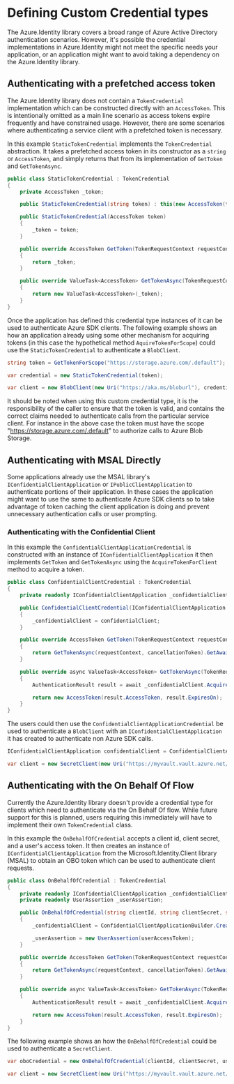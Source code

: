 # Defining Custom Credential types
The Azure.Identity library covers a broad range of Azure Active Directory authentication scenarios. However, it's possible the credential implementations in Azure.Identity might not meet the specific needs your application, or an application might want to avoid taking a dependency on the Azure.Identity library.

## Authenticating with a prefetched access token
The Azure.Identity library does not contain a `TokenCredential` implementation which can be constructed directly with an `AccessToken`. This is intentionally omitted as a main line scenario as access tokens expire frequently and have constrained usage. However, there are some scenarios where authenticating a service client with a prefetched token is necessary.

In this example `StaticTokenCredential` implements the `TokenCredential` abstraction. It takes a prefetched access token in its constructor as a `string` or `AccessToken`, and simply returns that from its implementation of `GetToken` and `GetTokenAsync`.

```C# Snippet:StaticTokenCredential
public class StaticTokenCredential : TokenCredential
{
    private AccessToken _token;

    public StaticTokenCredential(string token) : this(new AccessToken(token, DateTimeOffset.MinValue)) { }

    public StaticTokenCredential(AccessToken token)
    {
        _token = token;
    }

    public override AccessToken GetToken(TokenRequestContext requestContext, CancellationToken cancellationToken)
    {
        return _token;
    }

    public override ValueTask<AccessToken> GetTokenAsync(TokenRequestContext requestContext, CancellationToken cancellationToken)
    {
        return new ValueTask<AccessToken>(_token);
    }
}
```

Once the application has defined this credential type instances of it can be used to authenticate Azure SDK clients. The following example shows an how an application already using some other mechanism for acquiring tokens (in this case the hypothetical method `AquireTokenForScope`) could use the `StaticTokenCredential` to authenticate a `BlobClient`.

```C# Snippet:StaticTokenCredentialUsage
string token = GetTokenForScope("https://storage.azure.com/.default");

var credential = new StaticTokenCredential(token);

var client = new BlobClient(new Uri("https://aka.ms/bloburl"), credential);
```

It should be noted when using this custom credential type, it is the responsibility of the caller to ensure that the token is valid, and contains the correct claims needed to authenticate calls from the particular service client. For instance in the above case the token must have the scope "https://storage.azure.com/.default" to authorize calls to Azure Blob Storage.

## Authenticating with MSAL Directly

Some applications already use the MSAL library's `IConfidentialClientApplication` or `IPublicClientApplication` to authenticate portions of their application. In these cases the application might want to use the same to authenticate Azure SDK clients so to take advantage of token caching the client application is doing and prevent unnecessary authentication calls or user prompting.

### Authenticating with the Confidential Client

In this example the `ConfidentialClientApplicationCredential` is constructed with an instance of `IConfidentialClientApplication` it then implements `GetToken` and `GetTokenAsync` using the `AcquireTokenForClient` method to acquire a token.

```C# Snippet:ConfidentialClientCredential
public class ConfidentialClientCredential : TokenCredential
{
    private readonly IConfidentialClientApplication _confidentialClient;

    public ConfidentialClientCredential(IConfidentialClientApplication confidentialClient)
    {
        _confidentialClient = confidentialClient;
    }

    public override AccessToken GetToken(TokenRequestContext requestContext, CancellationToken cancellationToken)
    {
        return GetTokenAsync(requestContext, cancellationToken).GetAwaiter().GetResult();
    }

    public override async ValueTask<AccessToken> GetTokenAsync(TokenRequestContext requestContext, CancellationToken cancellationToken)
    {
        AuthenticationResult result = await _confidentialClient.AcquireTokenForClient(requestContext.Scopes).ExecuteAsync();

        return new AccessToken(result.AccessToken, result.ExpiresOn);
    }
}
```

The users could then use the `ConfidentialClientApplicationCredential` be used to authenticate a `BlobClient` with an `IConfidentialClientApplication` it has created to authenticate non Azure SDK calls.

```C# Snippet:ConfidentialClientCredentialUsage
IConfidentialClientApplication confidentialClient = ConfidentialClientApplicationBuilder.Create(clientId).WithClientSecret(clientSecret).Build();

var client = new SecretClient(new Uri("https://myvault.vault.azure.net/"), new ConfidentialClientCredential(confidentialClient));
```

## Authenticating with the On Behalf Of Flow
Currently the Azure.Identity library doesn't provide a credential type for clients which need to authenticate via the On Behalf Of flow. While future support for this is planned, users requiring this immediately will have to implement their own `TokenCredential` class.

In this example the `OnBehalfOfCredential` accepts a client id, client secret, and a user's access token. It then creates an instance of `IConfidentialClientApplication` from the Microsoft.Identity.Client library (MSAL) to obtain an OBO token which can be used to authenticate client requests.

```C# Snippet:OnBehalfOfCredential
public class OnBehalfOfCredential : TokenCredential
{
    private readonly IConfidentialClientApplication _confidentialClient;
    private readonly UserAssertion _userAssertion;

    public OnBehalfOfCredential(string clientId, string clientSecret, string userAccessToken)
    {
        _confidentialClient = ConfidentialClientApplicationBuilder.Create(clientId).WithClientSecret(clientSecret).Build();

        _userAssertion = new UserAssertion(userAccessToken);
    }

    public override AccessToken GetToken(TokenRequestContext requestContext, CancellationToken cancellationToken)
    {
        return GetTokenAsync(requestContext, cancellationToken).GetAwaiter().GetResult();
    }

    public override async ValueTask<AccessToken> GetTokenAsync(TokenRequestContext requestContext, CancellationToken cancellationToken)
    {
        AuthenticationResult result = await _confidentialClient.AcquireTokenOnBehalfOf(requestContext.Scopes, _userAssertion).ExecuteAsync();

        return new AccessToken(result.AccessToken, result.ExpiresOn);
    }
}
```
The following example shows an how the `OnBehalfOfCredential` could be used to authenticate a `SecretClient`.


```C# Snippet:OnBehalfOfCredentialUsage
var oboCredential = new OnBehalfOfCredential(clientId, clientSecret, userAccessToken);

var client = new SecretClient(new Uri("https://myvault.vault.azure.net/"), oboCredential);
```
